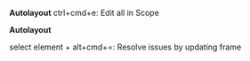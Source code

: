 
**Autolayout**
ctrl+cmd+e: Edit all in Scope

**Autolayout**

select element + alt+cmd+=: Resolve issues by updating frame
